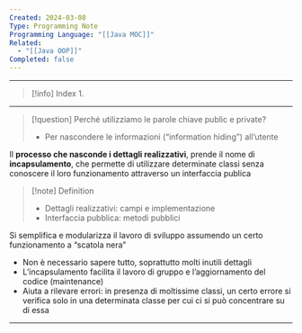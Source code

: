 ```yaml
---
Created: 2024-03-08
Type: Programming Note
Programming Language: "[[Java MOC]]"
Related:
  - "[[Java OOP]]"
Completed: false
---
```

---

>[!info] Index
>1. 

---

>[!question] Perché utilizziamo le parole chiave public e private?
>- Per nascondere le informazioni (“information hiding”) all’utente

Il **processo che nasconde i dettagli realizzativi**, prende il nome di **incapsulamento**, che permette di utilizzare determinate classi senza conoscere il loro funzionamento attraverso un interfaccia publica

>[!note] Definition
>- Dettagli realizzativi: campi e implementazione
>- Interfaccia pubblica: metodi pubblici

Si semplifica e modularizza il lavoro di sviluppo assumendo un certo funzionamento a “scatola nera”
- Non è necessario sapere tutto, soprattutto molti inutili dettagli
- L’incapsulamento facilita il lavoro di gruppo e l’aggiornamento del codice (maintenance)
- Aiuta a rilevare errori: in presenza di moltissime classi, un certo errore si verifica solo in una determinata classe per cui ci si può concentrare su di essa

---
